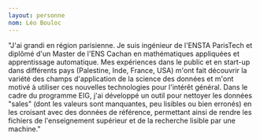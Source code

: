 ```yaml
---
layout: personne
nom: Léo Bouloc
---
```


"J'ai grandi en région parisienne. Je suis ingénieur de l'ENSTA
ParisTech et diplômé d'un Master de l'ENS Cachan en mathématiques
appliquées et apprentissage automatique. Mes expériences dans le
public et en start-up dans différents pays (Palestine, Inde, France,
USA) m'ont fait découvrir la variété des champs d'application de la
science des données et m'ont motivé à utiliser ces nouvelles
technologies pour l'intérêt général.  Dans le cadre du programme EIG,
j'ai développé un outil pour nettoyer les données "sales" (dont les
valeurs sont manquantes, peu lisibles ou bien erronés) en les croisant
avec des données de référence, permettant ainsi de rendre les fichiers
de l'enseignement supérieur et de la recherche lisible par une
machine."